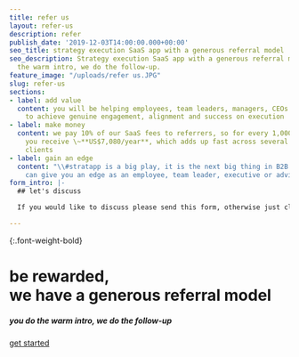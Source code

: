 ```yaml
---
title: refer us
layout: refer-us
description: refer
publish_date: '2019-12-03T14:00:00.000+00:00'
seo_title: strategy execution SaaS app with a generous referral model
seo_description: Strategy execution SaaS app with a generous referral model. You do
  the warm intro, we do the follow-up.
feature_image: "/uploads/refer us.JPG"
slug: refer-us
sections:
- label: add value
  content: you will be helping employees, team leaders, managers, CEOs and owners
    to achieve genuine engagement, alignment and success on execution
- label: make money
  content: we pay 10% of our SaaS fees to referrers, so for every 1,000 paid users,
    you receive \~**US$7,080/year**, which adds up fast across several mid-market
    clients
- label: gain an edge
  content: "\\#stratapp is a big play, it is the next big thing in B2B SaaS, which
    can give you an edge as an employee, team leader, executive or advisor"
form_intro: |-
  ## let's discuss

  If you would like to discuss please send this form, otherwise just click 'get started' above:

---
```

{:.font-weight-bold}

# be rewarded, <br>we have a generous referral model

##### you do the warm intro, we do the follow-up

<a class="btn btn-primary rounded-pill mt-3" href="https://bit.ly/make-money-referring-stratapp" target="_blank">get started</a>